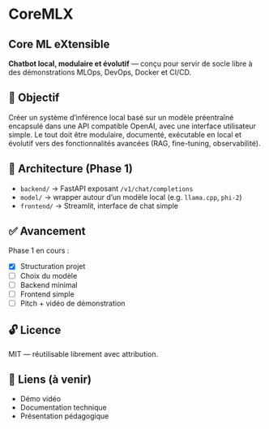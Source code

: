 # CoreMLX
## Core ML eXtensible

**Chatbot local, modulaire et évolutif** — conçu pour servir de socle libre à des démonstrations MLOps, DevOps, Docker et CI/CD.

## 🎯 Objectif

Créer un système d’inférence local basé sur un modèle préentraîné encapsulé dans une API compatible OpenAI, avec une interface utilisateur simple. Le tout doit être modulaire, documenté, exécutable en local et évolutif vers des fonctionnalités avancées (RAG, fine-tuning, observabilité).

## 🧱 Architecture (Phase 1)

- `backend/` → FastAPI exposant `/v1/chat/completions`
- `model/` → wrapper autour d’un modèle local (e.g. `llama.cpp`, `phi-2`)
- `frontend/` → Streamlit, interface de chat simple

## ✅ Avancement

Phase 1 en cours :
- [x] Structuration projet
- [ ] Choix du modèle
- [ ] Backend minimal
- [ ] Frontend simple
- [ ] Pitch + vidéo de démonstration

## 🔓 Licence

MIT — réutilisable librement avec attribution.

## 🔗 Liens (à venir)

- Démo vidéo
- Documentation technique
- Présentation pédagogique
